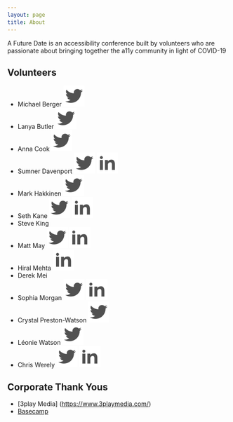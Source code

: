 ```yaml
---
layout: page
title: About
---
```


A Future Date is an accessibility conference built by volunteers who are passionate about bringing together the a11y community in light of COVID-19

## Volunteers
* Michael Berger [![Michael Berger on Twitter](/public/twitter.svg)](https://twitter.com/bergatron)
* Lanya Butler [![Lanya Butler on Twitter](/public/twitter.svg)](https://twitter.com/chiefkikio)
* Anna Cook [![Anna Cook on Twitter](/public/twitter.svg)](https://twitter.com/annaecook)
* Sumner Davenport [![Sumner Davenport on Twitter](/public/twitter.svg)](https://twitter.com/SumnerDavenport) [![Sumner Davenport on LinkedIn](/public/linked-in.svg)](https://www.linkedin.com/in/sumnerdavenport/)
* Mark Hakkinen [![Mark Hakkinen on Twitter](/public/twitter.svg)](https://twitter.com/mhakkinen)
* Seth Kane [![Seth Kane on Twitter](/public/twitter.svg)](https://twitter.com/onesixtieth) [![Seth Kane on LinkedIn](/public/linked-in.svg)](https://www.linkedin.com/in/sethmkane/)
* Steve King
* Matt May [![Matt May on Twitter](/public/twitter.svg)](https://twitter.com/mattmay) [![Matt May on LinkedIn](/public/linked-in.svg)](https://www.linkedin.com/in/maymatt/)
* Hiral Mehta  [![Hiral Mehta on LinkedIn](/public/linked-in.svg)](https://www.linkedin.com/in/hiralmehtatoronto/)
* Derek Mei
* Sophia Morgan [![Sophia Morgan on Twitter](/public/twitter.svg)](https://twitter.com/sophiaminmorgan) [![Sophia Morgan on LinkedIn](/public/linked-in.svg)](https://www.linkedin.com/in/sophiaminmorgan/)
* Crystal Preston-Watson [![Crystal Preston-Watson on Twitter](/public/twitter.svg)](https://twitter.com/ScopicEngineer)
* Léonie Watson [![Léonie Watson on Twitter](/public/twitter.svg)](https://twitter.com/LeonieWatson)
* Chris Werely [![Chris Werely on Twitter](/public/twitter.svg)](https://twitter.com/ChrisWerely) [![Chris Werely on LinkedIn](/public/linked-in.svg)](https://www.linkedin.com/in/cwerely/)


## Corporate Thank Yous
* [3play Media] (https://www.3playmedia.com/)
* [Basecamp](https://basecamp.com/)
